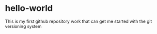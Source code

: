 # hello-world
This is my  first github repository work that can get me started with the git versioning system
